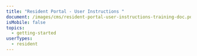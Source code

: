 ```yaml
---
title: "Resident Portal - User Instructions "
document: /images/cms/resident-portal-user-instructions-training-doc.pdf
isMobile: false
topics:
  - getting-started
userTypes:
  - resident
---
```

